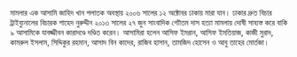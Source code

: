 মামলার এক আসামি জাহিদ খান পলাতক অবস্থায় ২০০৬ সালের ১২ অক্টোবর ঢাকায় মারা যান। ঢাকার দ্রুত বিচার ট্রাইব্যুনালের বিচারক শাহেদ নুরুদ্দীন ২০১৩ সালের ২৭ জুন সাংবাদিক গোৗতম দাস হত্যা মামলায় দোষী সাব্যস্ত করে বাকি ৯ আসামিকে যাবজ্জীবন কারাদণ্ডে দণ্ডিত করেন। আসামিরা হলেন আসিফ ইমরান, আসিফ ইমতিয়াজ, কাজী মুরাদ, কামরুল ইসলাম, সিদ্দিকুর রহমান, আসাদ বিন কাদের, রাজিব হাসান, তামজিদ হোসেন ও আবু তাহের মোর্তজা।
